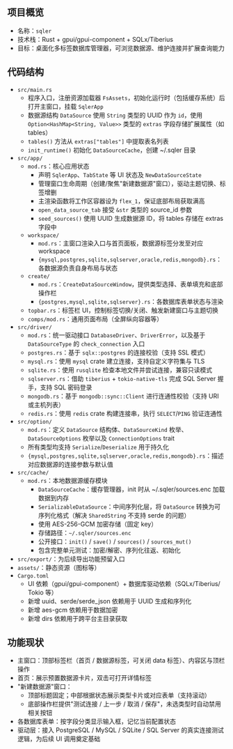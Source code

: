 ## 项目概览
- 名称：`sqler`
- 技术栈：Rust + gpui/gpui-component + SQLx/Tiberius
- 目标：桌面化多标签数据库管理器，可浏览数据源、维护连接并扩展查询能力

## 代码结构
- `src/main.rs`
  - 程序入口，注册资源加载器 `FsAssets`，初始化运行时（包括缓存系统）后打开主窗口，挂载 `SqlerApp`
  - 数据源结构 `DataSource` 使用 `String` 类型的 UUID 作为 `id`，使用 `Option<HashMap<String, Value>>` 类型的 `extras` 字段存储扩展属性（如 tables）
  - `tables()` 方法从 `extras["tables"]` 中提取表名列表
  - `init_runtime()` 初始化 `DataSourceCache`，创建 ~/.sqler 目录
- `src/app/`
  - `mod.rs`：核心应用状态
    - 声明 `SqlerApp`、`TabState` 等 UI 状态及 `NewDataSourceState`
    - 管理窗口生命周期（创建/聚焦"新建数据源"窗口），驱动主题切换、标签增删
    - 主渲染函数将工作区容器设为 `flex_1`，保证底部布局获取满高
    - `open_data_source_tab` 接受 `&str` 类型的 source_id 参数
    - `seed_sources()` 使用 UUID 生成数据源 ID，将 tables 存储在 extras 字段中
  - `workspace/`
    - `mod.rs`：主窗口渲染入口与首页面板，数据源标签分发至对应 workspace
    - `{mysql,postgres,sqlite,sqlserver,oracle,redis,mongodb}.rs`：各数据源负责自身布局与状态
  - `create/`
    - `mod.rs`：`CreateDataSourceWindow`，提供类型选择、表单填充和底部操作栏
    - `{postgres,mysql,sqlite,sqlserver}.rs`：各数据库表单状态与渲染
  - `topbar.rs`：标签栏 UI，控制标签切换/关闭、触发新建窗口与主题切换
  - `comps/mod.rs`：通用页面布局（全屏纵向容器等）
- `src/driver/`
  - `mod.rs`：统一驱动接口 `DatabaseDriver`、`DriverError`，以及基于 `DataSourceType` 的 `check_connection` 入口
  - `postgres.rs`：基于 `sqlx::postgres` 的连接校验（支持 SSL 模式）
  - `mysql.rs`：使用 `mysql` crate 建立连接，支持自定义字符集与 TLS
  - `sqlite.rs`：使用 `rusqlite` 检查本地文件并尝试连接，兼容只读模式
  - `sqlserver.rs`：借助 `tiberius` + `tokio-native-tls` 完成 SQL Server 握手，支持 SQL 密码登录
  - `mongodb.rs`：基于 `mongodb::sync::Client` 进行连通性校验（支持 URI 或主机列表）
  - `redis.rs`：使用 `redis` crate 构建连接串，执行 `SELECT`/`PING` 验证连通性
- `src/option/`
  - `mod.rs`：定义 `DataSource` 结构体、`DataSourceKind` 枚举、`DataSourceOptions` 枚举以及 `ConnectionOptions` trait
  - 所有类型均支持 `Serialize`/`Deserialize` 用于持久化
  - `{mysql,postgres,sqlite,sqlserver,oracle,redis,mongodb}.rs`：描述对应数据源的连接参数与默认值
- `src/cache/`
  - `mod.rs`：本地数据源缓存模块
    - `DataSourceCache`：缓存管理器，init 时从 ~/.sqler/sources.enc 加载数据到内存
    - `SerializableDataSource`：中间序列化层，将 `DataSource` 转换为可序列化格式（解决 `SharedString` 不支持 serde 的问题）
    - 使用 AES-256-GCM 加密存储（固定 key）
    - 存储路径：`~/.sqler/sources.enc`
    - 公开接口：`init()` / `save()` / `sources()` / `sources_mut()`
    - 包含完整单元测试：加密/解密、序列化往返、初始化
- `src/export/`：为后续导出功能预留入口
- `assets/`：静态资源（图标等）
- `Cargo.toml`
  - UI 依赖（gpui/gpui-component）+ 数据库驱动依赖（SQLx/Tiberius/ Tokio 等）
  - 新增 uuid、serde/serde_json 依赖用于 UUID 生成和序列化
  - 新增 aes-gcm 依赖用于数据加密
  - 新增 dirs 依赖用于跨平台主目录获取

## 功能现状
- 主窗口：顶部标签栏（首页 / 数据源标签，可关闭 data 标签）、内容区与顶栏操作
- 首页：展示预置数据源卡片，双击可打开详情标签
- "新建数据源"窗口：
  - 顶部标题固定；中部根据状态展示类型卡片或对应表单（支持滚动）
  - 底部操作栏提供"测试连接 / 上一步 / 取消 / 保存"，未选类型时自动禁用相关按钮
- 各数据库表单：按字段分类显示输入框，记忆当前配置状态
- 驱动层：接入 PostgreSQL / MySQL / SQLite / SQL Server 的真实连接测试逻辑，为后续 UI 调用奠定基础
